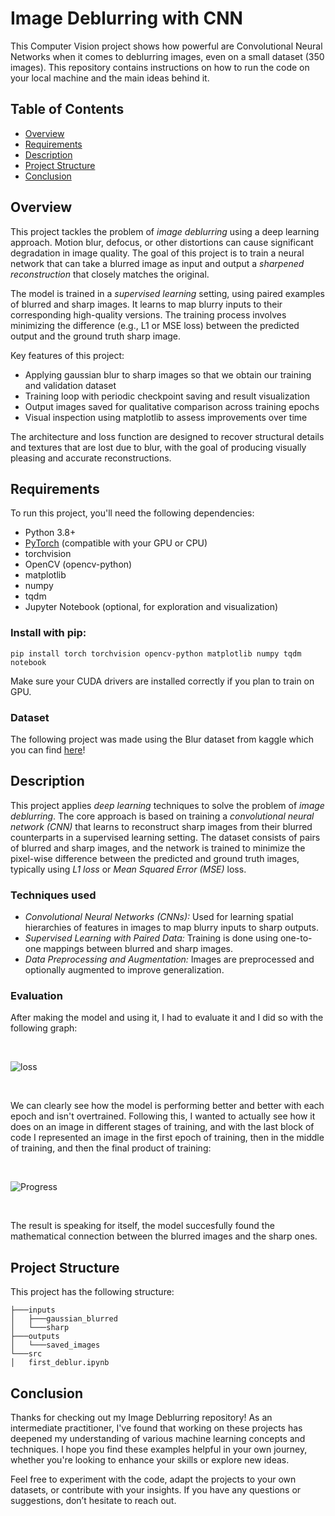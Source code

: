 # Image Deblurring with CNN
This Computer Vision project shows how powerful are Convolutional Neural Networks when it comes to deblurring images, even on a small dataset (350 images). This repository contains instructions on how to run the code on your local machine and the main ideas behind it.
## Table of Contents
  - [Overview](https://github.com/aditudor30/Image-Deblurring-with-CNN/blob/main/README.md#overview)
  - [Requirements](https://github.com/aditudor30/Image-Deblurring-with-CNN/blob/main/README.md#requirements)
  - [Description](https://github.com/aditudor30/Image-Deblurring-with-CNN/blob/main/README.md#Description)
  - [Project Structure](https://github.com/aditudor30/Image-Deblurring-with-CNN/blob/main/README.md#project-structure)
  - [Conclusion](https://github.com/aditudor30/Image-Deblurring-with-CNN/blob/main/README.md#conclusion)
## Overview

This project tackles the problem of *image deblurring* using a deep learning approach. Motion blur, defocus, or other distortions can cause significant degradation in image quality. The goal of this project is to train a neural network that can take a blurred image as input and output a *sharpened reconstruction* that closely matches the original.

The model is trained in a *supervised learning* setting, using paired examples of blurred and sharp images. It learns to map blurry inputs to their corresponding high-quality versions. The training process involves minimizing the difference (e.g., L1 or MSE loss) between the predicted output and the ground truth sharp image.

Key features of this project:
- Applying gaussian blur to sharp images so that we obtain our training and validation dataset
- Training loop with periodic checkpoint saving and result visualization
- Output images saved for qualitative comparison across training epochs
- Visual inspection using matplotlib to assess improvements over time

The architecture and loss function are designed to recover structural details and textures that are lost due to blur, with the goal of producing visually pleasing and accurate reconstructions.

## Requirements

To run this project, you'll need the following dependencies:

- Python 3.8+
- [PyTorch](https://pytorch.org/) (compatible with your GPU or CPU)
- torchvision
- OpenCV (opencv-python)
- matplotlib
- numpy
- tqdm
- Jupyter Notebook (optional, for exploration and visualization)

### Install with pip:

```
pip install torch torchvision opencv-python matplotlib numpy tqdm notebook
```
Make sure your CUDA drivers are installed correctly if you plan to train on GPU.

### Dataset

The following project was made using the Blur dataset from kaggle which you can find [here](https://www.kaggle.com/datasets/kwentar/blur-dataset)!

## Description

This project applies *deep learning* techniques to solve the problem of *image deblurring*. The core approach is based on training a *convolutional neural network (CNN)* that learns to reconstruct sharp images from their blurred counterparts in a supervised learning setting. The dataset consists of pairs of blurred and sharp images, and the network is trained to minimize the pixel-wise difference between the predicted and ground truth images, typically using *L1 loss* or *Mean Squared Error (MSE)* loss.

### Techniques used
- *Convolutional Neural Networks (CNNs):* Used for learning spatial hierarchies of features in images to map blurry inputs to sharp outputs.
- *Supervised Learning with Paired Data:* Training is done using one-to-one mappings between blurred and sharp images.
- *Data Preprocessing and Augmentation:* Images are preprocessed and optionally augmented to improve generalization.

### Evaluation

After making the model and using it, I had to evaluate it and I did so with the following graph:

<br/>

![loss](https://github.com/user-attachments/assets/fa2b5a2f-6e4a-4577-b151-038edc69fb34)

<br/>

We can clearly see how the model is performing better and better with each epoch and isn't overtrained.
Following this, I wanted to actually see how it does on an image in different stages of training, and with the last block of code I represented an image in the first epoch of training, then in the middle of training, and then the final product of training:

<br/>

![Progress](https://github.com/user-attachments/assets/cd9957df-375e-4b23-8499-981f4fb899b4)

<br/>

The result is speaking for itself, the model succesfully found the mathematical connection between the blurred images and the sharp ones.
   
## Project Structure
This project has the following structure:

  ```
├───inputs
│   ├───gaussian_blurred
│   └───sharp
├───outputs
│   └───saved_images
└───src
│   first_deblur.ipynb
  ```
## Conclusion
Thanks for checking out my Image Deblurring repository! As an intermediate practitioner, I've found that working on these projects has deepened my understanding of various machine learning concepts and techniques. I hope you find these examples helpful in your own journey, whether you're looking to enhance your skills or explore new ideas.

Feel free to experiment with the code, adapt the projects to your own datasets, or contribute with your insights. If you have any questions or suggestions, don’t hesitate to reach out.


